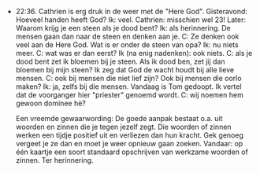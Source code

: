 - 22:36. Cathrien is erg druk in de weer met de "Here God".  Gisteravond: Hoeveel handen heeft God? Ik: veel. Cathrien: misschien wel 23! Later: Waarom krijg je een steen als je dood bent? Ik: als herinnering. De mensen gaan dan naar de steen en denken aan je. C: Ze denken ook veel aan de Here God. Wat is er onder de steen van opa? Ik: nu niets meer. C: wat was er dan eerst? Ik (na enig nadenken): ook niets. C: als je dood bent zet ik bloemen bij je steen. Als ik dood ben, zet jij dan bloemen bij mijn steen? Ik zeg dat God de wacht houdt bij alle lieve mensen. C: ook bij mensen die niet lief zijn? Ook bij mensen die oorlo maken? Ik: ja, zelfs bij die mensen. Vandaag is Tom gedoopt. Ik vertel dat de voorganger hier "priester" genoemd wordt. C: wij noemen hem gewoon dominee hè? 
  
  Een vreemde gewaarwording: De goede aanpak bestaat o.a. uit woorden en zinnen die je tegen jezelf zegt. Die woorden of zinnen werken een tijdje positief uit en verliezen dan hun kracht. Gek genoeg vergeet je ze dan en moet je weer opnieuw gaan zoeken. Vandaar: op één kaartje een soort standaard opschrijven van werkzame woorden of zinnen. Ter herinnering.
